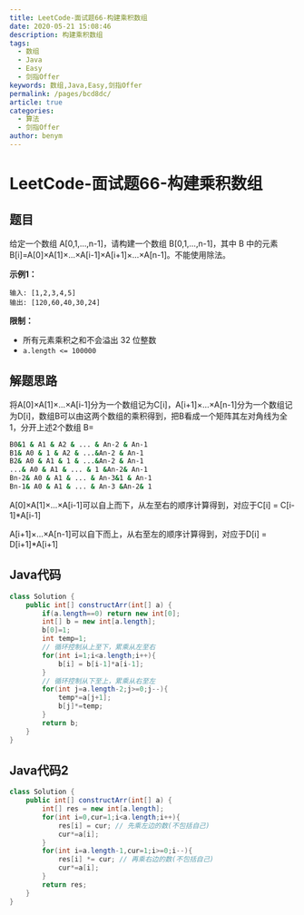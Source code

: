 ```yaml
---
title: LeetCode-面试题66-构建乘积数组
date: 2020-05-21 15:08:46
description: 构建乘积数组
tags: 
  - 数组
  - Java
  - Easy
  - 剑指Offer
keywords: 数组,Java,Easy,剑指Offer
permalink: /pages/bcd8dc/
article: true
categories: 
  - 算法
  - 剑指Offer
author: benym
---
```


# LeetCode-面试题66-构建乘积数组

## 题目

给定一个数组 A[0,1,…,n-1]，请构建一个数组 B[0,1,…,n-1]，其中 B 中的元素 B[i]=A[0]×A[1]×…×A[i-1]×A[i+1]×…×A[n-1]。不能使用除法。

**示例1：**

```
输入: [1,2,3,4,5]
输出: [120,60,40,30,24]
```

**限制：**

- 所有元素乘积之和不会溢出 32 位整数
- `a.length <= 100000`

## 解题思路

将A[0]×A[1]×…×A[i-1]分为一个数组记为C[i]，A[i+1]×…×A[n-1]分为一个数组记为D[i]，数组B可以由这两个数组的乘积得到，把B看成一个矩阵其左对角线为全1，分开上述2个数组
B=
```bash
B0&1 & A1 & A2 & ... & An-2 & An-1
B1& A0 & 1 & A2 & ...&An-2 & An-1
B2& A0 & A1 & 1 & ...&An-2 & An-1
...& A0 & A1 & ... & 1 &An-2& An-1
Bn-2& A0 & A1 & ... & An-3&1 & An-1
Bn-1& A0 & A1 & ... & An-3 &An-2& 1
```
A[0]×A[1]×…×A[i-1]可以自上而下，从左至右的顺序计算得到，对应于C[i] = C[i-1]*A[i-1]

A[i+1]×…×A[n-1]可以自下而上，从右至左的顺序计算得到，对应于D[i] = D[i+1]*A[i+1]

## Java代码

```java
class Solution {
    public int[] constructArr(int[] a) {
        if(a.length==0) return new int[0];
        int[] b = new int[a.length];
        b[0]=1;
        int temp=1;
        // 循环控制从上至下，累乘从左至右
        for(int i=1;i<a.length;i++){
            b[i] = b[i-1]*a[i-1];
        }
        // 循环控制从下至上，累乘从右至左
        for(int j=a.length-2;j>=0;j--){
            temp*=a[j+1];
            b[j]*=temp;
        }
        return b;
    }
}
```
## Java代码2

```java
class Solution {
    public int[] constructArr(int[] a) {
        int[] res = new int[a.length];
        for(int i=0,cur=1;i<a.length;i++){
            res[i] = cur; // 先乘左边的数(不包括自己)
            cur*=a[i];
        }
        for(int i=a.length-1,cur=1;i>=0;i--){
            res[i] *= cur; // 再乘右边的数(不包括自己)
            cur*=a[i];
        }
        return res;
    }
}
```

